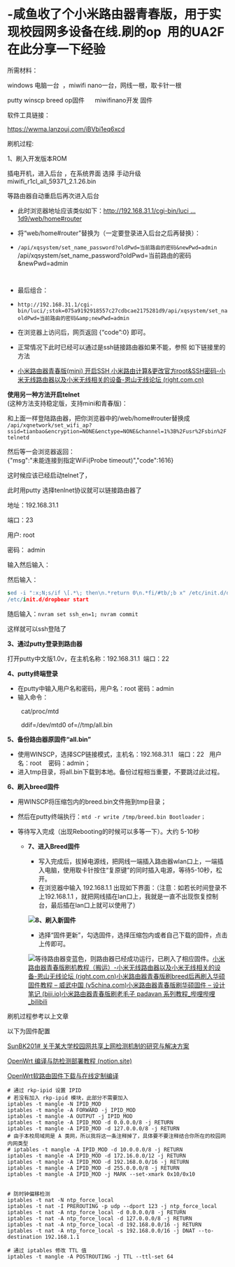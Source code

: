 # -咸鱼收了个小米路由器青春版，用于实现校园网多设备在线.刷的op  用的UA2F在此分享一下经验

所需材料：

windows 电脑一台  ，miwifi nano一台，网线一根，取卡针一根

putty winscp breed op固件      miwifinano开发 固件

软件工具链接：

https://wwma.lanzouj.com/iBVbi1eq6xcd

刷机过程:

1、刷入开发版本ROM

插电开机，进入后台 ，在系统界面 选择 手动升级miwifi_r1cl_all_59371_2.1.26.bin

等路由器自动重启后再次进入后台

- 此时浏览器地址应该类似如下：[http://192.168.31.1/cgi-bin/luci ... 1d9/web/home#router](http://192.168.31.1/cgi-bin/luci/;stok=075a9192918557c27cdbcae2175281d9/web/home#router)

- 将“web/home#router”替换为（一定要登录进入后台之后再替换）： 
- ```/api/xqsystem/set_name_password?oldPwd=当前路由的密码&newPwd=admin```
  /api/xqsystem/set_name_password?oldPwd=当前路由的密码&amp;newPwd=admin
  ```
  

- 最后组合：
- ```http://192.168.31.1/cgi-bin/luci/;stok=075a9192918557c27cdbcae2175281d9/api/xqsystem/set_name_password?oldPwd=当前路由的密码&newPwd=admin
  http://192.168.31.1/cgi-bin/luci/;stok=075a9192918557c27cdbcae2175281d9/api/xqsystem/set_name_password?oldPwd=当前路由的密码&amp;newPwd=admin
  ```
  

- 在浏览器上访问后，网页返回 {“code”:0} 即可。
- 正常情况下此时已经可以通过是ssh链接路由器如果不能，参照 如下链接里的方法
- [小米路由器青春版(mini) 开启SSH 小米路由计算&更改官方root&SSH密码-小米无线路由器以及小米无线相关的设备-恩山无线论坛 (right.com.cn)](https://www.right.com.cn/forum/thread-183266-1-3.html)

**使用另一种方法开启telnet**  
(这种方法支持稳定版，支持mini和青春版)：

和上面一样登陆路由器，把你浏览器中的/web/home#router替换成  
```/api/xqnetwork/set_wifi_ap?ssid=tianbao&encryption=NONE&enctype=NONE&channel=1%3B%2Fusr%2Fsbin%2Ftelnetd```

然后等一会浏览器返回：  
{"msg":"未能连接到指定WiFi(Probe timeout)","code":1616}

这时候应该已经启动telnet了，

此时用putty 选择tenlnet协议就可以链接路由器了

地址：192.168.31.1

端口：23

用户: root

密码： admin

输入然后输入：

然后输入：

```sed
sed -i ":x;N;s/if \[.*\; then\n.*return 0\n.*fi/#tb/;b x" /etc/init.d/dropbear
/etc/init.d/dropbear start
```

随后输入：```nvram set ssh_en=1; nvram commit```

这样就可以ssh登陆了

**3、通过putty登录到路由器**

打开putty中文版1.0v，在主机名称：192.168.31.1  端口：22

**4、putty终端登录**

- 在putty中输入用户名和密码，用户名：root 密码：admin
- 输入命令：

        cat/proc/mtd

        ddif=/dev/mtd0 of=//tmp/all.bin

**5、备份路由器原固件“all.bin”**

- 使用WINSCP，选择SCP链接模式，主机名：192.168.31.1   端口：22   用户名：root    密码：admin；
- 进入tmp目录，将all.bin下载到本地。备份过程相当重要，不要跳过此过程。

**6、刷入breed固件**

- 用WINSCP将压缩包内的breed.bin文件拖到tmp目录；
- 然后在putty终端执行：```mtd -r write /tmp/breed.bin Bootloader；```

- 等待写入完成（出现Rebooting的时候可以多等一下）。大约 5-10秒
  - **7、进入Breed固件**
    
    - 写入完成后，拔掉电源线，把网线一端插入路由器wlan口上，一端插入电脑，使用取卡针按住“复原键”的同时插入电源，等待5-10秒，松开。
    - 在浏览器中输入 192.168.1.1 出现如下界面：（注意：如若长时间登录不上192.168.1.1 ，就把网线插在lan口上，我就是一直不出现恢复控制台，最后插在lan口上就可以使用了）
    
    ![](https://www.right.com.cn/forum/data/attachment/forum/202203/26/151634uiee07o6erbvg0r8.png)**8、刷入新固件**
    
    - 选择“固件更新”，勾选固件，选择压缩包内或者自己下载的固件，点击上传即可。
    
    ![](https://www.right.com.cn/forum/data/attachment/forum/202203/26/151744f334mmu8y92u3mnl.png)等待路由器变蓝色，则路由器已经成功运行，已刷入了相应固件。[小米路由器青春版刷机教程（搬运）-小米无线路由器以及小米无线相关的设备-恩山无线论坛 (right.com.cn)](https://www.right.com.cn/forum/thread-8213443-1-1.html)[小米路由器青春版刷breed后再刷入华硕固件教程 – 威武中国 (v5china.com)](https://www.v5china.com/xiaomi-router-youth-version-of-breed-after-the-brush-brush-into-asus-firmware-tutorial.html)[小米路由器青春版刷华硕固件 – 设计笔记 (biji.io)](https://biji.io/2017/4963.html)[小米路由器青春版刷老毛子 padavan 系列教程_哔哩哔哩_bilibili](https://www.bilibili.com/video/BV1i4411U7Uv/)

刷机过程参考以上文章

以下为固件配置

[SunBK201# 关于某大学校园网共享上网检测机制的研究与解决方案](https://blog.sunbk201.site/posts/crack-campus-network)

[OpenWrt 编译与防检测部署教程 (notion.site)](https://sunbk201public.notion.site/sunbk201public/OpenWrt-f59ae1a76741486092c27bc24dbadc59)

[OpenWrt软路由固件下载与在线定制编译](https://openwrt.ai/?target=ramips%2Fmt76x8&id=xiaomi_miwifi-nano)

```
# 通过 rkp-ipid 设置 IPID
# 若没有加入 rkp-ipid 模块，此部分不需要加入
iptables -t mangle -N IPID_MOD
iptables -t mangle -A FORWARD -j IPID_MOD
iptables -t mangle -A OUTPUT -j IPID_MOD
iptables -t mangle -A IPID_MOD -d 0.0.0.0/8 -j RETURN
iptables -t mangle -A IPID_MOD -d 127.0.0.0/8 -j RETURN
# 由于本校局域网是 A 类网，所以我将这一条注释掉了，具体要不要注释结合你所在的校园网内网类型
# iptables -t mangle -A IPID_MOD -d 10.0.0.0/8 -j RETURN
iptables -t mangle -A IPID_MOD -d 172.16.0.0/12 -j RETURN
iptables -t mangle -A IPID_MOD -d 192.168.0.0/16 -j RETURN
iptables -t mangle -A IPID_MOD -d 255.0.0.0/8 -j RETURN
iptables -t mangle -A IPID_MOD -j MARK --set-xmark 0x10/0x10


# 防时钟偏移检测
iptables -t nat -N ntp_force_local
iptables -t nat -I PREROUTING -p udp --dport 123 -j ntp_force_local
iptables -t nat -A ntp_force_local -d 0.0.0.0/8 -j RETURN
iptables -t nat -A ntp_force_local -d 127.0.0.0/8 -j RETURN
iptables -t nat -A ntp_force_local -d 192.168.0.0/16 -j RETURN
iptables -t nat -A ntp_force_local -s 192.168.0.0/16 -j DNAT --to-destination 192.168.1.1

# 通过 iptables 修改 TTL 值
iptables -t mangle -A POSTROUTING -j TTL --ttl-set 64

```
